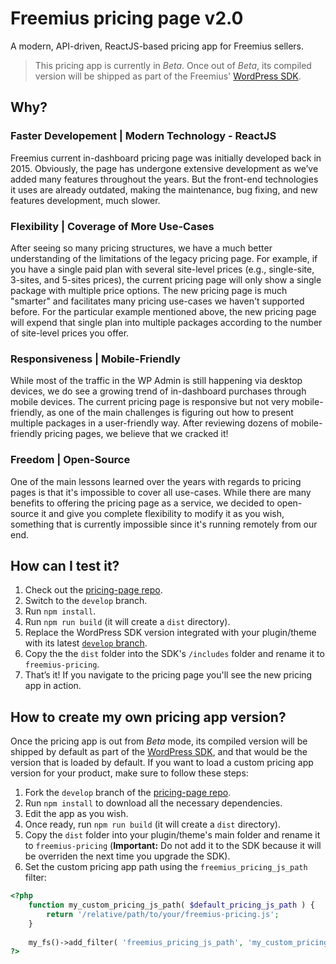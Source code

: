 # Freemius pricing page v2.0

A modern, API-driven, ReactJS-based pricing app for Freemius sellers.

> This pricing app is currently in *Beta*. Once out of *Beta*, its compiled version will be shipped as part of the Freemius' [WordPress SDK](https://github.com/Freemius/wordpress-sdk).

## Why?

### Faster Developement | Modern Technology - ReactJS
Freemius current in-dashboard pricing page was initially developed back in 2015. Obviously, the page has undergone extensive development as we’ve added many features throughout the years. But the front-end technologies it uses are already outdated, making the maintenance, bug fixing, and new features development, much slower.

### Flexibility | Coverage of More Use-Cases
After seeing so many pricing structures, we have a much better understanding of the limitations of the legacy pricing page. For example, if you have a single paid plan with several site-level prices (e.g., single-site, 3-sites, and 5-sites prices), the current pricing page will only show a single package with multiple price options. The new pricing page is much "smarter" and facilitates many pricing use-cases we haven't supported before. For the particular example mentioned above, the new pricing page will expend that single plan into multiple packages according to the number of site-level prices you offer.

### Responsiveness | Mobile-Friendly
While most of the traffic in the WP Admin is still happening via desktop devices, we do see a growing trend of in-dashboard purchases through mobile devices. The current pricing page is responsive but not very mobile-friendly, as one of the main challenges is figuring out how to present multiple packages in a user-friendly way. After reviewing dozens of mobile-friendly pricing pages, we believe that we cracked it!

### Freedom | Open-Source
One of the main lessons learned over the years with regards to pricing pages is that it's impossible to cover all use-cases. While there are many benefits to offering the pricing page as a service, we decided to open-source it and give you complete flexibility to modify it as you wish, something that is currently impossible since it's running remotely from our end.


## How can I test it? 
1. Check out the [pricing-page repo](https://github.com/Freemius/pricing-page).
2. Switch to the `develop` branch.
3. Run `npm install`.
4. Run `npm run build` (it will create a `dist` directory).
5. Replace the WordPress SDK version integrated with your plugin/theme with its latest [`develop` branch](https://github.com/Freemius/wordpress-sdk/tree/develop).
6. Copy the the `dist` folder into the SDK's `/includes` folder and rename it to `freemius-pricing`.
7. That’s it! If you navigate to the pricing page you'll see the new pricing app in action.

## How to create my own pricing app version?
Once the pricing app is out from *Beta* mode, its compiled version will be shipped by default as part of the [WordPress SDK](https://github.com/Freemius/wordpress-sdk), and that would be the version that is loaded by default. If you want to load a custom pricing app version for your product, make sure to follow these steps:

1. Fork the `develop` branch of the [pricing-page repo](https://github.com/Freemius/pricing-page).
2. Run `npm install` to download all the necessary dependencies.
3. Edit the app as you wish.
4. Once ready, run `npm run build` (it will create a `dist` directory).
5. Copy the `dist` folder into your plugin/theme's main folder and rename it to `freemius-pricing` (**Important:** Do not add it to the SDK because it will be overriden the next time you upgrade the SDK).
6. Set the custom pricing app path using the `freemius_pricing_js_path` filter:
```php
<?php
    function my_custom_pricing_js_path( $default_pricing_js_path ) {
        return '/relative/path/to/your/freemius-pricing.js';
    }
    
    my_fs()->add_filter( 'freemius_pricing_js_path', 'my_custom_pricing_js_path' );
?>
```
